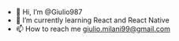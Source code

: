 - 👋 Hi, I’m @Giulio987
- 🌱 I’m currently learning React and React Native
- 📫 How to reach me giulio.milani99@gmail.com

